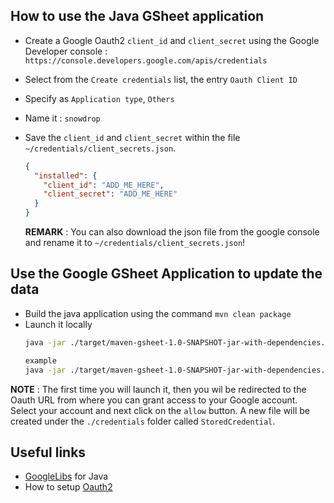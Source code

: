 ## How to use the Java GSheet application

- Create a Google Oauth2 `client_id` and `client_secret` using the Google Developer console : `https://console.developers.google.com/apis/credentials`
- Select from the `Create credentials` list, the entry `Oauth Client ID`
- Specify as `Application type`, `Others`
- Name it : `snowdrop`
- Save the `client_id` and `client_secret` within the file `~/credentials/client_secrets.json`.
  ```json
  {
    "installed": {
      "client_id": "ADD_ME_HERE",
      "client_secret": "ADD_ME_HERE"
    }
  }
  ```
  
  **REMARK** : You can also download the json file from the google console and rename it
  to `~/credentials/client_secrets.json`!

## Use the Google GSheet Application to update the data

- Build the java application using the command `mvn clean package`
- Launch it locally
  ```bash
  java -jar ./target/maven-gsheet-1.0-SNAPSHOT-jar-with-dependencies.jar SHEET_ID
  
  example
  java -jar ./target/maven-gsheet-1.0-SNAPSHOT-jar-with-dependencies.jar 1YcNuI_lzruhhS4P1mIGnklSnLqfVK6SWQu1BRTP8jY4
  ```  
**NOTE** : The first time you will launch it, then you wil be redirected to the Oauth URL from where you can grant access
to your Google account.
Select your account and next click on the `allow` button. A new file will be created under the `./credentials` folder called
`StoredCredential`.

 
## Useful links

- [GoogleLibs](https://developers.google.com/api-client-library/java/google-api-java-client/setup) for Java
- How to setup [Oauth2](https://developers.google.com/api-client-library/java/google-api-java-client/oauth2)